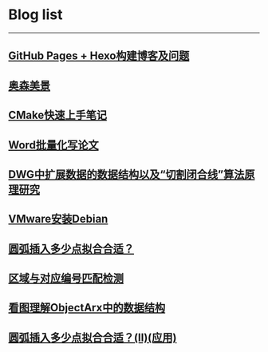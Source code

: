 # Blog list
-----------

## [GitHub Pages + Hexo构建博客及问题](./db/1Build_blog_by_GitHub_Pages_Hexo.md)

## [奥森美景](./db/2Pictrue_show.md)

## [CMake快速上手笔记](./db/3CMake_quick_start_note.md)

## [Word批量化写论文](./db/4Batch_processing_by_word.md)

## [DWG中扩展数据的数据结构以及“切割闭合线”算法原理研究](./db/5Data_structure_of_Xdata_in_dwg_and_algorithm_of_cutting_closed_line.md)

## [VMware安装Debian](./db/6Install_Debian_in_VMware.md)

## [圆弧插入多少点拟合合适？](./db/7Fitting_arc.md)

## [区域与对应编号匹配检测](./db/8Detection_of_numbering_regions.md)

## [看图理解ObjectArx中的数据结构](./db/9Identify_the_data_structure_in_ObjectArx.md)

## [圆弧插入多少点拟合合适？(Ⅱ)(应用)](./db/10Fitting_arc-2.md)